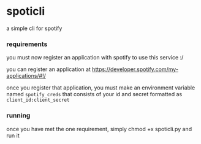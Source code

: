 # spoticli

a simple cli for spotify 

### requirements

you must now register an application with spotify to use this service :/

you can register an application at https://developer.spotify.com/my-applications/#!/

once you register that application, you must make an environment variable named `spotify_creds` that consists of your id and secret formatted as `client_id:client_secret`

### running

once you have met the one requirement, simply chmod +x spoticli.py and run it
